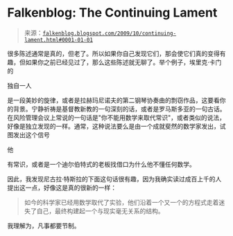<!--yml

类别：未分类

日期：2024-05-12 21:46:18

-->

# Falkenblog: The Continuing Lament

> 来源：[`falkenblog.blogspot.com/2009/10/continuing-lament.html#0001-01-01`](http://falkenblog.blogspot.com/2009/10/continuing-lament.html#0001-01-01)

很多陈述通常是真的，但老了。所以如果你自己发现它们，那会使它们真的变得有趣，但如果你之前已经见过了，那么这些陈述就无聊了。举个例子，埃里克·卡门的

独自一人

是一段美妙的旋律，或者是拉赫玛尼诺夫的第二钢琴协奏曲的剽窃作品，这要看你的背景。宁静祈祷是基督教新教的一句深刻的话，或者是罗马斯多亚的一句古话。在风险管理会议上常说的一句话是"你不能用数学来取代常识"，或者类似的说法，好像是独立发现的一样。通常，这种说法要么是由一个成就斐然的数学家发出，试图发出这个信号

他

有常识，或者是一个迪尔伯特式的老板找借口为什么他不懂任何数学。

因此，我发现尼古拉·特斯拉的下面这句话很有趣，因为我确实读过成百上千的人提出这一点，好像这是真的很新的一样：

> 如今的科学家已经用数学取代了实验，他们沿着一个又一个的方程式走着迷失了自己，最终构建起一个与现实毫无关系的结构。

我理解为，凡事都要节制。
